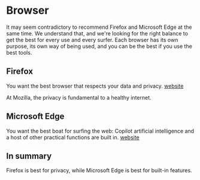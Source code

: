 # Browser
It may seem contradictory to recommend Firefox and Microsoft Edge at the same time. We understand that, and we're looking for the right balance to get the best for every use and every surfer. Each browser has its own purpose, its own way of being used, and you can be the best if you use the best tools.
## Firefox
You want the best browser that respects your data and privacy.
[website](https://www.mozilla.org/en-US/firefox/new/)

At Mozilla, the privacy is fundamental to a healthy internet.
## Microsoft Edge
You want the best boat for surfing the web: Copilot artificial intelligence and a host of other practical functions are built in.
[website](https://www.bing.com)
## In summary
Firefox is best for privacy, while Microsoft Edge is best for built-in features.
